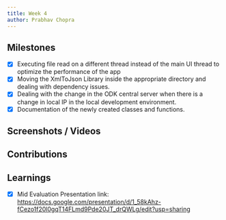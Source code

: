 ```yaml
---
title: Week 4
author: Prabhav Chopra
---
```


## Milestones
- [X] Executing file read on a different thread instead of the main UI thread to optimize the performance of the app
- [X] Moving the XmlToJson Library inside the appropriate directory and dealing with dependency issues.
- [X] Dealing with the change in the ODK central server when there is a change in local IP in the local development environment. 
- [X] Documentation of the newly created classes and functions.

## Screenshots / Videos 

## Contributions

## Learnings
- [X] Mid Evaluation Presentation link: https://docs.google.com/presentation/d/1_58kAhz-fCezo1f20l0gqT14FLmd9Pde20JT_drQWLg/edit?usp=sharing